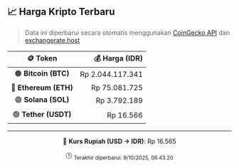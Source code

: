 

<!-- HARGA_KRIPTO -->
## 📈 Harga Kripto Terbaru

> Data ini diperbarui secara otomatis menggunakan [CoinGecko API](https://www.coingecko.com/) dan [exchangerate.host](https://exchangerate.host/)

<div align="center">

| 🪙 Token | 💰 Harga (IDR) |
|:------:|---------------:|
| 🟠 **Bitcoin (BTC)**   | Rp 2.044.117.341 |
| 🔵 **Ethereum (ETH)**  | Rp 75.081.725 |
| 🟣 **Solana (SOL)**    | Rp 3.792.189 |
| 🟢 **Tether (USDT)**   | Rp 16.566 |

---

💱 **Kurs Rupiah (USD → IDR)**: Rp 16.565

🕒 <sub>Terakhir diperbarui: 9/10/2025, 06.43.20</sub>

</div>
<!-- /HARGA_KRIPTO -->